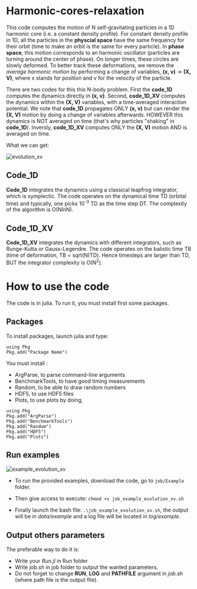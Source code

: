 # Harmonic-cores-relaxation
This code computes the motion of N self-gravitating particles in a 1D harmonic core (i.e. a constant density profile). For constant density profile in 1D, all the particles in the **physcial space** have the same frequency for their orbit (time to make an orbit is the same for every particle). In **phase space**, this motion corresponds to an harmonic oscillator (particles are turning around the center of phase). On longer times, these circles are slowly deformed. To better track these deformations, we remove the *average harmonic motion* by performing a change of variables, **(x, v)** -> **(X, V)**, where x stands for position and v for the velocity of the particle. 

There are two codes for this this N-body problem. First the **code_1D** computes the dynamics directly in **(x, v)**. Second, **code_1D_XV** computes the dynamics within the **(X, V)** variables, with a time-averaged interaction potential. We note that **code_1D** propagates ONLY **(x, v)** but can render the **(X, V)** motion by doing a change of variables afterwards. HOWEVER this dynamics is NOT averaged on time (that's why particles "shaking" in **code_1D**). Inversly, **code_1D_XV** computes ONLY the **(X, V)** motion AND is averaged on time.

What we can get:

![evolution_xv](https://user-images.githubusercontent.com/108795620/177579142-d092ceec-4d4e-4111-b980-bbd4a26481ca.png)


## Code_1D
**Code_1D** integrates the dynamics using a classical leapfrog integrator, which is symplectic. The code operates on the dynamical time TD (orbital time) and typically, one picks 10<sup>-3</sup> TD as the time step DT. The complexity of the algorithm is O(NlnN).

## Code_1D_XV
**Code_1D_XV** integrates the dynamics with different integrators, such as Runge-Kutta or Gauss-Legendre. The code operates on the balistic time TB (time of deformation, TB = sqrt(N)TD). Hence timesteps are larger than TD, BUT the integrator complexity is O(N<sup>2</sup>).

# How to use the code
The code is in julia. To run it, you must install first some packages.

## Packages
To install packages, launch julia and type:

```
using Pkg
Pkg.add("Package Name")
```

You must install :
- ArgParse, to parse command-line arguments
- BenchmarkTools, to have good timing measurements
- Random, to be able to draw random numbers
- HDF5, to use HDF5 files
- Plots, to use plots
by doing,
```
using Pkg
Pkg.add("ArgParse")
Pkg.add("BenchmarkTools")
Pkg.add("Random")
Pkg.add("HDF5")
Pkg.add("Plots")
```

## Run examples

![example_evolution_xv](https://user-images.githubusercontent.com/108795620/177580140-7b0c4991-2be8-42e1-be9d-0b659f0b5e74.gif)


- To run the provided examples, download the code, go to `job/Example` folder.

- Then give access to execute: `chmod +x job_example_evolution_xv.sh`

- Finally launch the bash file: `.\job_example_evolution_xv.sh`, the output will be in *data/example* and a log file will be located in *log/example*.

## Output others parameters

The preferable way to do it is: 
- Write your *Run.jl* in Run folder
- Write *job.sh* in job folder to output the wanted parameters.
- Do not forget to change **RUN**, **LOG** and **PATHFILE** argument in *job.sh* (where path file is the output file).

